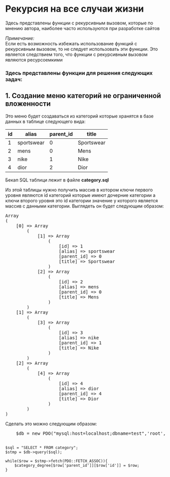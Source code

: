 <h1>Рекурсия на все случаи жизни</h1>

<p>Здесь представлены функции с рекурсивным вызовом, которые по мнению автора, наиболее часто используются при разработке сайтов</p>

<p><i>Примечание:</i><br>
Если есть возможность избежать использование функций с рекурсивным вызовом, то не следует использовать эти функции. Это является следствием того, что функции с рекурсивным вызовом являются ресурсоемкими
</p>
<h3>Здесь представлены функции для решения следующих задач:</h3>

<h2>1. Создание меню категорий не ограниченной вложенности</h2>

<p>Это меню будет создаваться из категорий которые хранятся в базе данных в таблице следующего вида:</p>

<table>
    <thead>
    <tr>
        <th>id</th>
        <th>alias</th>
        <th>parent_id</th>
        <th>title</th>
    </tr>
    </thead>
    <tbody>
    <tr>
        <td>1</td>
        <td>sportswear</td>
        <td>0</td>
        <td>Sportswear</td>
    </tr>
    <tr>
        <td>2</td>
        <td>mens</td>
        <td>0</td>
        <td>Mens</td>
    </tr>
    <tr>
        <td>3</td>
        <td>nike</td>
        <td>1</td>
        <td>Nike</td>
    </tr>
        <td>4</td>
        <td>dior</td>
        <td>2</td>
        <td>Dior</td>
    </tr>
    </tbody>
</table>
<p>Бекап SQL таблици лежит в файле <b>category.sql</b></p>

<p>Из этой таблицы нужно получить массив в котором ключи первого уровня являются id категорий которые имеют дочерние категории а ключи второго уровня это id категории значение у которого является массив с данными категории. Выглядеть он будет следующим образом:</p>
<pre>
Array
(
    [0] => Array
        (
            [1] => Array
                (
                    [id] => 1
                    [alias] => sportswear
                    [parent_id] => 0
                    [title] => Sportswear
                )
            [2] => Array
                (
                    [id] => 2
                    [alias] => mens
                    [parent_id] => 0
                    [title] => Mens
                )
        )
    [1] => Array
        (
            [3] => Array
                (
                    [id] => 3
                    [alias] => nike
                    [parent_id] => 1
                    [title] => Nike
                )
        )
    [2] => Array
        (
            [4] => Array
                (
                    [id] => 4
                    [alias] => dior
                    [parent_id] => 4
                    [title] => Dior
                )
        )
)
</pre>
<p>Сделать  это можно следующим образом:</p>
<pre>
    $db = new PDO("mysql:host=localhost;dbname=test",'root','');

    $sql = "SELECT * FROM category";
    $stmp = $db->query($sql);

    while($row = $stmp->fetch(PDO::FETCH_ASSOC)){
        $category_degree[$row['parent_id']][$row['id']] = $row;
    }
</pre>
